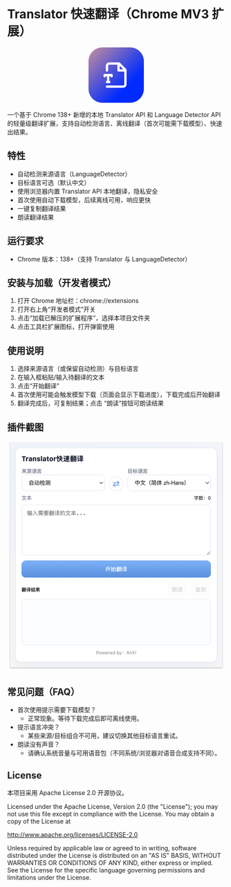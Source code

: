 # Translator 快速翻译（Chrome MV3 扩展）

<p align="center">
  <img src="icon.png" alt="Translator Extension Icon" width="128" />
</p>


一个基于 Chrome 138+ 新增的本地 Translator API 和 Language Detector API 的轻量级翻译扩展，支持自动检测语言、离线翻译（首次可能需下载模型）、快速出结果。

## 特性
- 自动检测来源语言（LanguageDetector）
- 目标语言可选（默认中文）
- 使用浏览器内置 Translator API 本地翻译，隐私安全
- 首次使用自动下载模型，后续离线可用，响应更快
- 一键复制翻译结果
- 朗读翻译结果

## 运行要求
- Chrome 版本：138+（支持 Translator 与 LanguageDetector）

## 安装与加载（开发者模式）
1. 打开 Chrome 地址栏：chrome://extensions
2. 打开右上角“开发者模式”开关
3. 点击“加载已解压的扩展程序”，选择本项目文件夹
4. 点击工具栏扩展图标，打开弹窗使用

## 使用说明
1. 选择来源语言（或保留自动检测）与目标语言
2. 在输入框粘贴/输入待翻译的文本
3. 点击“开始翻译”
4. 首次使用可能会触发模型下载（页面会显示下载进度），下载完成后开始翻译
5. 翻译完成后，可复制结果；点击 “朗读”按钮可朗读结果

## 插件截图

![插件截图](/image/show.png)

## 常见问题（FAQ）
- 首次使用提示需要下载模型？
  - 正常现象。等待下载完成后即可离线使用。
- 提示语言冲突？
  - 某些来源/目标组合不可用，建议切换其他目标语言重试。
- 朗读没有声音？
  - 请确认系统音量与可用语音包（不同系统/浏览器对语音合成支持不同）。

## License
本项目采用 Apache License 2.0 开源协议。

Licensed under the Apache License, Version 2.0 (the "License"); you may not use this file except in compliance with the License. You may obtain a copy of the License at

http://www.apache.org/licenses/LICENSE-2.0

Unless required by applicable law or agreed to in writing, software distributed under the License is distributed on an "AS IS" BASIS, WITHOUT WARRANTIES OR CONDITIONS OF ANY KIND, either express or implied. See the License for the specific language governing permissions and limitations under the License.